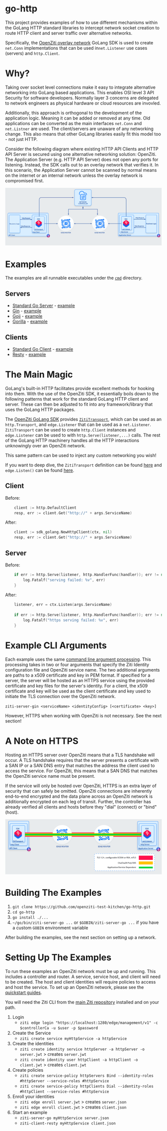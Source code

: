 # go-http

This project provides examples of how to use different mechanisms within the GoLang HTTP standard libraries
to intercept network socket creation to route HTTP client and server traffic over alternative networks.

Specifically, the [OpenZiti overlay network](https://github.com/openziti/ziti)  GoLang SDK is used to create `net.Conn`
implementations that can be used in`net.Listener` use cases (servers) and `http.Client`.


# Why?

Taking over socket level connections make it easy to integrate alternative networking into GoLang based applications.
This enables OSI level 3 API Security for software developers. Normally layer 3 concerns are delegated to
network engineers as physical hardware or cloud resources are invovled.

Additionally, this approach is orthogonal to the development of the application logic. Meaning it can
be added or removed at any time. Old applications can be converted as the main interfaces `net.Conn` and
`net.Listner` are used. The client/servers are unaware of any networking change. This also means that other GoLang
libraries easily fit this model too - not just HTTP.

Consider the following diagram where existing HTTP API Clients and HTTP API Server is secured using one alternative
networking solution: OpenZiti. The Application Server (e.g. HTTP API Server) does not open any ports for listening.
Instead, the SDK calls out to an overlay network that verifies it. In this scenario, the Application Server cannot
be scanned by normal means on the internet or an internal network unless the overlay network is compromised first.

![Example Network](diagram-overall.png)


# Examples

The examples are all runnable executables under the [`cmd`](./cmd) directory.

## Servers

- [Standard Go Server](https://pkg.go.dev/net/http) - [example](./cmd/ziti-server-go/main.go)
- [Gin](https://github.com/gin-gonic/gin) - [example](./cmd/ziti-server-gin/main.go)
- [Goji](https://github.com/goji/goji) - [example](./cmd/ziti-server-goji/main.go)
- [Gorilla](https://github.com/gorilla/mux) - [example](./cmd/ziti-server-gorilla/main.go)

## Clients

- [Standard Go Client](https://pkg.go.dev/net/http) - [example](./cmd/ziti-client-go/main.go)
- [Resty](https://github.com/go-resty/resty) - [example](./cmd/ziti-client-resty/main.go)

# The Main Magic

GoLang's built-in HTTP facilitates provide excellent methods for hooking into them. With the use of
the OpenZiti SDK, it essentially boils down to the following patterns that work for the standard
GoLang HTTP client and server. These can then be adjusted to fit into any framework/library that uses
the GoLang HTTP packages.

The [OpenZiti GoLang SDK](https://github.com/openziti/sdk-golang) provides
[`ZitiTransport`](https://github.com/openziti/sdk-golang/blob/main/http_transport.go), which can be used as an
`http.Transport`, and `edge.Listener` that can be used as a `net.Listener`. `ZitiTransport` can be used to create
`http.Client` instances and `edge.Listener` can be used to with `http.Serve(listener,...)` calls. The rest of the
GoLang HTTP machinery handles all the HTTP interactions unknowingly over an OpenZiti network.

This same pattern can be used to inject any custom networking you wish!

If you want to deep dive, the `ZitiTransport` definition can be found [here](https://github.com/openziti/sdk-golang/blob/main/http_transport.go)
and `edge.Listen()` can be found [here](https://github.com/openziti/sdk-golang/blob/main/ziti/ziti.go#L590).

## Client
Before:
```go
    client := http.DefaultClient
    resp, err := client.Get("http://" + args.ServiceName)
```

After:
```go
	client := sdk_golang.NewHttpClient(ctx, nil)
	resp, err := client.Get("http://" + args.ServiceName)
```

## Server
Before:
```go
	if err := http.Serve(listener, http.HandlerFunc(handler)); err != nil {
		log.Fatalf("serving failed: %v", err)
	}
```

After:
```go
	listener, err = ctx.Listen(args.ServiceName)

	if err := http.Serve(listener, http.HandlerFunc(handler)); err != nil {
		log.Fatalf("https serving failed: %v", err)
	}
```

# Example CLI Arguments

Each example uses the same [command line argument processing](./cmd/args.go). This processing takes in two
or four arguments that specify the Ziti Identity configuration file and OpenZiti service name. The two
additional arguments are paths to a x509 certificate and key in PEM format. If specified for a server,
the server will be hosted as an HTTPS service using the provided certificate and key files for the server's
identity. For a client, the x509 certificate and key will be used as the client certificate and key used to
initiate the TLS connection over the OpenZiti network.

`ziti-server-gin <serviceName> <identityConfig> [<certificate> <key>]`

However, HTTPS when working with OpenZiti is not necessary. See the next section!

# A Note on HTTPS

Hosting an HTTPS server over OpenZiti means that a TLS handshake will occur. A TLS handshake
requires that the server presents a certificate with a SAN IP or a SAN DNS entry that matches
the address the client used to access the service. For OpenZiti, this means that a SAN DNS
that matches the OpenZiti service name must be present.

If the service will only be hosted over OpenZiti, HTTPS is an extra layer of security that can safely
be omitted. OpenZiti connections are inherently end-to-end encrypted and the data plane across
an OpenZiti network is additionally encrypted on each leg of transit. Further, the controller
has already verified all clients and hosts before they "dial" (connect) or "bind" (host).

![](diagram-encrypt.png)

# Building The Examples

1) `git clone https://github.com/openziti-test-kitchen/go-http.git`
2) `cd go-http`
3) `go install ./...`
4) `~/go/bin/ziti-server-go ...` or `$GOBIN/ziti-server-go ...` if you have a custom `GOBIN` environment variable

After building the examples, see the next section on setting up a network.

# Setting Up The Examples

To run these examples an OpenZiti network must be up and running. This includes a controller and router.
A service, service host, and client will need to be created. The host and client identities will require
policies to access and host the service. To set up an OpenZiti network, please see the
[quickstart guides](https://openziti.github.io/ziti/quickstarts/quickstart-overview.html).

You will need the Ziti CLI from the [main Ziti repository](https://github.com/openziti/ziti) installed and on your path.

1) Login
   - `ziti edge login "https://localhost:1280/edge/management/v1" -c $controllerCa -u $user -p $password`
2) Create the Service
   - `ziti create service myHttpService -a httpService`
3) Create the identities
   - `ziti create identity service httpServer -a httpServer -o server.jwt` > creates `server.jwt`
   - `ziti create identity user httpClient -a httpClient -o client.jwt` > creates `client.jwt`
4) Create policies
   - `ziti create service-policy httpServers Bind --identity-roles #httpServer --service-roles #httpService`
   - `ziti create service-policy httpClients Dial --identity-roles #httpClient --service-roles #httpService`
5) Enroll your identities
   - `ziti edge enroll server.jwt` > creates `server.json`
   - `ziti edge enroll client.jwt` > creates `client.json`
6) Start an example
   - `ziti-server-go myHttpService server.json`
   - `ziti-client-resty myHttpService client.json`
